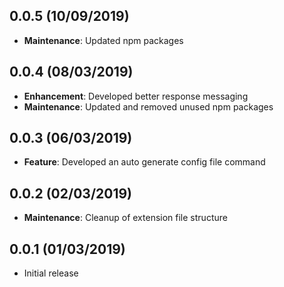 ## 0.0.5 (10/09/2019)
* __Maintenance__: Updated npm packages

## 0.0.4 (08/03/2019)
* __Enhancement__: Developed better response messaging
* __Maintenance__: Updated and removed unused npm packages

## 0.0.3 (06/03/2019)
* __Feature__: Developed an auto generate config file command

## 0.0.2 (02/03/2019)
* __Maintenance__: Cleanup of extension file structure

## 0.0.1 (01/03/2019)
* Initial release